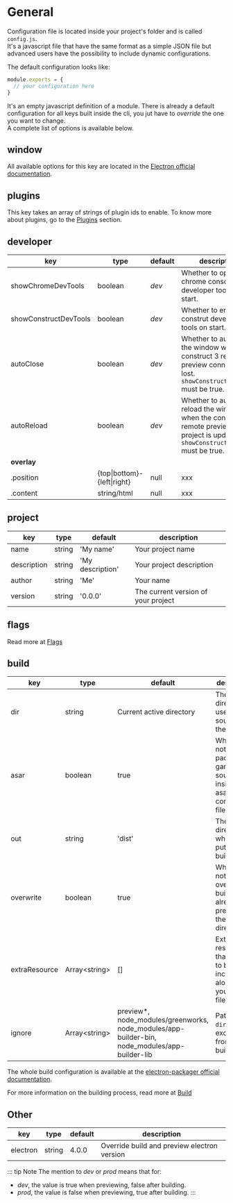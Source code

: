 # General

Configuration file is located inside your project's folder and is called `config.js`.\
It's a javascript file that have the same format as a simple JSON file but advanced users have the possibility to include dynamic configurations.

The default configuration looks like:

```js
module.exports = {
  // your configuration here
}
```

It's an empty javascript definition of a module. There is already a default configuration for all keys built inside the cli, you jut have to *override* the one you want to change. \
A complete list of options is available below.

## window

All available options for this key are located in the [Electron official documentation](https://electronjs.org/docs/api/browser-window#new-browserwindowoptions).

## plugins
This key takes an array of strings of plugin ids to enable. To know more about plugins, go to the [Plugins](/plugins/using-plugins) section.


## developer
| key | type | default | description|
|-----|------|---------|------------|
| showChromeDevTools | boolean | *dev* | Whether to open the chrome console developer tools on start.
| showConstructDevTools | boolean | *dev* | Whether to enable the construt developer tools on start.
| autoClose | boolean | *dev* | Whether to auto close the window when the construct 3 remote preview connection is lost. `showConstructDevTools` must be true.
| autoReload | boolean | *dev* | Whether to auto reload the window when the construct 3 remote preview project is updated. `showConstructDevTools` must be true.
| __**overlay**__ | | | |
| .position | {top\|bottom}-{left\|right} | null | xxx |
| .content | string/html | null | xxx |


## project
| key | type | default | description|
|-----|------|---------|------------|
| name | string | 'My name' | Your project name |
| description | string | 'My description' | Your project description |
| author | string | 'Me' | Your name |
| version | string | '0.0.0' | The current version of your project |

## flags
Read more at [Flags](/configuration/flags)

## build
| key | type | default | description|
|-----|------|---------|------------|
| dir | string | Current active directory | The directory to use as source for the build |
| asar | boolean | true | Whether or not packaging game sources inside an asar compressed file |
| out | string | 'dist' | The directory where to put your builds |
| overwrite | boolean | true | Whether or not to override builds already present in the `out` directory |
| extraResource | Array\<string\> | [] | Extra resources that needs to be included alongside your game files |
| ignore | Array\<string\> | preview*, node_modules\/greenworks, node_modules\/app-builder-bin, node_modules\/app-builder-lib | Path from `dir` to be excluded from the build |

The whole build configuration is available at the [electron-packager official documentation](https://github.com/electron-userland/electron-packager/blob/master/docs/api.md).

For more information on the building process, read more at [Build](/build/)
  
## Other
| key | type | default | description|
|-----|------|---------|------------|
| electron | string | 4.0.0 | Override build and preview electron version

::: tip Note
The mention to *dev* or *prod* means that for:
- *dev*, the value is true when previewing, false after building.
- *prod*, the value is false when previewing, true after building.
:::
